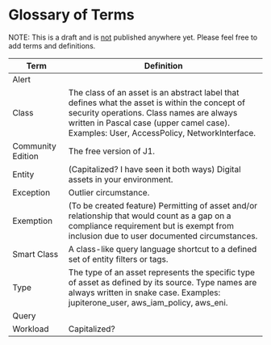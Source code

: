 # Glossary of Terms

NOTE: This is a draft and is <u>not</u> published anywhere yet. Please feel free to add terms and definitions.


| Term              | Definition                                                   |
| ----------------- | ------------------------------------------------------------ |
| Alert             |                                                              |
| Class             | The class of an asset is an abstract label that defines what the asset is within the concept of security operations. Class names are always written in Pascal case (upper camel case). Examples: User, AccessPolicy, NetworkInterface. |
| Community Edition | The free version of J1.                                      |
| Entity            | (Capitalized? I have seen it both ways) Digital assets in your environment. |
| Exception         | Outlier circumstance.                                        |
| Exemption         | (To be created feature) Permitting of asset and/or relationship that would count as a gap on a compliance requirement but is exempt from inclusion due to user documented circumstances. |
| Smart Class       | A class-like query language shortcut to a defined set of entity filters or tags. |
| Type              | The type of an asset represents the specific type of asset as defined by its source. Type names are always written in snake case. Examples: jupiterone_user, aws_iam_policy, aws_eni. |
| Query             |                                                              |
| Workload          | Capitalized?                                                 |

